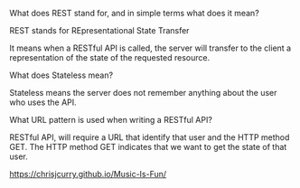 What does REST stand for, and in simple terms what does it mean?

REST stands for REpresentational State Transfer

It means when a RESTful API is called, the server will transfer to the client a representation of the state of the requested resource.

What does Stateless mean?

Stateless means the server does not remember anything about the user who uses the API.

What URL pattern is used when writing a RESTful API?

RESTful API, will require a URL that identify that user and the HTTP method GET. The HTTP method GET indicates that we want to get the state of that user.


https://chrisjcurry.github.io/Music-Is-Fun/